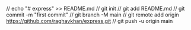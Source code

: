 // echo "# express" >> README.md
// git init
// git add README.md
// git commit -m "first commit"
// git branch -M main
// git remote add origin https://github.com/raghavkhan/express.git
// git push -u origin main
